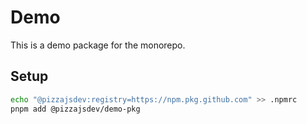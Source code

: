 # Demo

This is a demo package for the monorepo.

## Setup

```bash
echo "@pizzajsdev:registry=https://npm.pkg.github.com" >> .npmrc
pnpm add @pizzajsdev/demo-pkg
```
